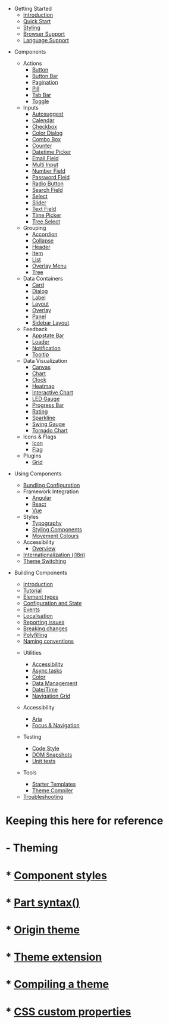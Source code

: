 <!-- 
type: nav
 -->

+ Getting Started
  * [Introduction](./)
  - [Quick Start](./quick-start)
  - [Styling](./start/styling)
  - [Browser Support](./start/browser-support)
  - [Language Support](./start/languages)

- Components
  + Actions
    - [Button](./elements/button)
    - [Button Bar](./elements/button-bar)
    - [Pagination](./elements/pagination)
    - [Pill](./elements/pill)
    - [Tab Bar](./elements/tab-bar)
    - [Toggle](./elements/toggle)
  + Inputs
    - [Autosuggest](./elements/autosuggest)
    - [Calendar](./elements/calendar)
    - [Checkbox](./elements/checkbox)
    - [Color Dialog](./elements/color-dialog)
    - [Combo Box](./elements/combo-box)
    - [Counter](./elements/counter)
    - [Datetime Picker](./elements/datetime-picker)
    - [Email Field](./elements/email-field)
    - [Multi Input](./elements/multi-input)
    - [Number Field](./elements/number-field)
    - [Password Field](./elements/password-field)
    - [Radio Button](./elements/radio-button)
    - [Search Field](./elements/search-field)
    - [Select](./elements/select)
    - [Slider](./elements/slider)
    - [Text Field](./elements/text-field)
    - [Time Picker](./elements/time-picker)
    - [Tree Select](./elements/tree-select)
  + Grouping
    - [Accordion](./elements/accordion)
    - [Collapse](./elements/collapse)
    - [Header](./elements/header)
    - [Item](./elements/item)
    - [List](./elements/list)
    - [Overlay Menu](./elements/overlay-menu)
    - [Tree](./elements/Tree)
  + Data Containers
    - [Card](./elements/card)
    - [Dialog](./elements/dialog)
    - [Label](./elements/label)
    - [Layout](./elements/layout)
    - [Overlay](./elements/overlay)
    - [Panel](./elements/panel)
    - [Sidebar Layout](./elements/sidebar-layout)
  + Feedback
    - [Appstate Bar](./elements/appstate-bar)
    - [Loader](./elements/loader)
    - [Notification](./elements/notification)
    - [Tooltip](./elements/tooltip)
  + Data Visualization
    - [Canvas](./elements/canvas)
    - [Chart](./elements/chart)
    - [Clock](./elements/clock)
    - [Heatmap](./elements/heatmap)
    - [Interactive Chart](./elements/interactive-chart)
    - [LED Gauge](./elements/led-gauge)
    - [Progress Bar](./elements/progress-bar)
    - [Rating](./elements/rating)
    - [Sparkline](./elements/sparkline)
    - [Swing Gauge](./elements/swing-gauge)
    - [Tornado Chart](./elements/tornado-chart)
  + Icons & Flags
    - [Icon](./elements/icon)
    - [Flag](./elements/flag)
  + Plugins
    - [Grid](./elements/grid)

- Using Components
  - [Bundling Configuration](./guides/bundling-configuration)
  + Framework Integration
    - [Angular](./tutorials/angular)
    - [React](./tutorials/react)
    - [Vue](./tutorials/vue)
  - Styles
    - [Typography](./styles/typography)
    - [Styling Components](./styles/styling-components)
    - [Movement Colours](./styles/movement-colors)
  - Accessibility
    - [Overview](./accessibility/overview)
  - [Internationalization (i18n)](./intl/internationalization)
  - [Theme Switching](./guides/theme-switching)
- Building Components
  * [Introduction](./creating-custom-elements)
  * [Tutorial](./tutorials/element)
  * [Element types](./element-types)
  * [Configuration and State](./utils/configuration-and-state)
  * [Events](./events)
  * [Localisation](./localisation)
  * [Reporting issues](./reporting-issues)
  * [Breaking changes](./breaking-changes)
  * [Polyfilling](./polyfilling)
  * [Naming conventions](./naming-conventions)

  - Utilities
    * [Accessibility](./utils/accessibility)
    * [Async tasks](./utils/async-tasks)
    * [Color](./utils/color)
    * [Data Management](./utils/data-management)
    * [Date/Time](./utils/date-time)
    * [Navigation Grid](./utils/navigation-grid)

  - Accessibility
    * [Aria](./aria)
    * [Focus & Navigation](./focus-and-navigation)

  - Testing
    * [Code Style](./testing/lint)
    * [DOM Snapshots](./testing/snapshot)
    * [Unit tests](./testing/unit)

  - Tools
    * [Starter Templates](./tools/starter-templates)
    * [Theme Compiler](./tools/theme-compiler)

  * [Troubleshooting](./troubleshooting)

# Keeping this here for reference
# - Theming
#   * [Component styles](./theming/styles)
#   * [Part syntax()](./theming/css-parts)
#   * [Origin theme](./theming/origin)
#   * [Theme extension](./theming/theme-extension)
#   * [Compiling a theme](./theimg/compilation)
#   * [CSS custom properties](./theming/css-vars)
